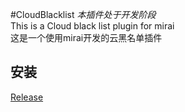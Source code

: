 #CloudBlacklist
*本插件处于开发阶段*  
This is a Cloud black list plugin for mirai  
这是一个使用mirai开发的云黑名单插件  
## 安装
[Release](https://github.com/ShrBox/CloudBlacklist/releases)